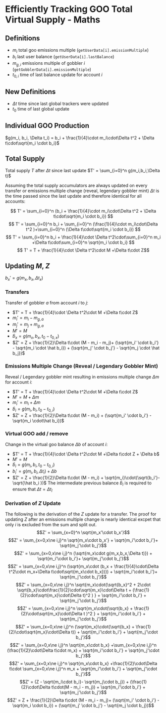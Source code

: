 # Efficiently Tracking GOO Total Virtual Supply - Maths
## Definitions
- $m_i$  total goo emissions multiple (`getUserData[i].emissionMultiple`)
- $b_i$  last user balance (`getUserData[i].lastBalance`)
- $m_{g,i}$  emissions multiple of gobbler $i$ (`getGobblerData[i].emissionMultiple`)
- $t_{0,i}$ time of last balance update for account $i$
## New Definitions
- $\Delta t$ time since last global trackers were updated
- $t_0$ time of last global update
## Individual GOO Production
$g(m_i, b_i, \Delta t_i) = b_i + \frac{1}{4}\cdot m_i\cdot\Delta t^2 + \Delta t\cdot\sqrt{m_i \cdot b_i}$ 
## Total Supply
Total supply $T$ after $\Delta t$ since last update $T' = \sum_{i=0}^n g(m_i,b_i,\Delta t)$

Assuming the total supply accumulators are always updated on every transfer or emissions multiple change (reveal, legendary gobbler mint) $\Delta t$ is the time passed since the last update and therefore identical for all accounts:

$$ T' = \sum_{i=0}^n  (b_i + \frac{1}{4}\cdot m_i\cdot\Delta t^2 + \Delta t\cdot\sqrt{m_i \cdot b_i}) $$
$$ T' = \sum_{i=0}^n  b_i + \sum_{i=0}^n (\frac{1}{4}\cdot m_i\cdot\Delta t^2 )+\sum_{i=0}^n (\Delta t\cdot\sqrt{m_i \cdot b_i}) $$
$$ T' = \sum_{i=0}^n  b_i + \frac{1}{4}\cdot \Delta t^2\cdot\sum_{i=0}^n m_i +\Delta t\cdot\sum_{i=0}^n \sqrt{m_i \cdot b_i} $$
$$ T' = T + \frac{1}{4}\cdot \Delta t^2\cdot M +\Delta t\cdot Z$$

## Updating $M$, $Z$
$b_x' = g(m_x, b_x, \Delta t_x)$
### Transfers
Transfer of gobbler $a$ from account $i$ to $j$:
- $T' = T + \frac{1}{4}\cdot \Delta t^2\cdot M +\Delta t\cdot Z$
- $m_i' = m_i - m_{g,a}$
- $m_j' = m_j + m_{g,a}$
- $M' = M$
- $\hat b_x = g(m_x, b_x, t_0 - t_{0,x})$
- $Z' = Z  + \frac{1}{2}\Delta t\cdot (M - m_i - m_j)+ (\sqrt{m_i' \cdot b_i'} - \sqrt{m_i \cdot \hat b_i}) + (\sqrt{m_j' \cdot b_j'} - \sqrt{m_j \cdot \hat b_j})$

### Emissions Multiple Change (Reveal / Legendary Gobbler Mint)
Reveal / Legendary gobbler mint resulting in emissions multiple change $\Delta m$ for account $i$:
- $T' = T + \frac{1}{4}\cdot \Delta t^2\cdot M +\Delta t\cdot Z$
- $M' = M + \Delta m$
- $m_i' = m_i + \Delta m$
- $\hat b_i = g(m_i, b_i, t_0 - t_{0,i})$
- $Z' = Z + \frac{1}{2}\Delta t\cdot (M - m_i) + (\sqrt{m_i' \cdot b_i'} - \sqrt{m_i \cdot\hat b_i})$

### Virtual GOO add / remove
Change in the virtual goo balance $\Delta b$ of account $i$:
- $T' = T + \frac{1}{4}\cdot \Delta t^2\cdot M +\Delta t\cdot Z + \Delta b$
- $M' = M$
- $\hat b_i = g(m_i, b_i, t_0 - t_{0,i})$
- $b_i' = g(m_i, b_i, \Delta t_i) + \Delta b$
- $Z' = Z + \frac{1}{2}\Delta t\cdot (M - m_i) + \sqrt{m_i}\cdot(\sqrt{b_i'}-\sqrt{\hat b_i })$
The intermediate previous balance $\hat b_i$ is required to ensure that $\Delta t = \Delta t_{\hat i}$


### Derivation of $Z$ Update
The following is the derivation of the $Z$ update for a transfer. The proof for updating $Z$ after an emissions multiple change is nearly identical excpet that only $i$ is excluded from the sum and split out.
$$Z' = \sum_{x=0}^n \sqrt{m_x'\cdot b_x'}$$
$$Z' = \sum_{x=0,x\ne i,j}^n \sqrt{m_x\cdot b_x'} + \sqrt{m_i'\cdot b_i'}+ \sqrt{m_j'\cdot b_j'}$$
$$Z' = \sum_{x=0,x\ne i,j}^n (\sqrt{m_x\cdot g(m_x,b_x,\Delta t)}) + \sqrt{m_i'\cdot b_i'}+ \sqrt{m_j'\cdot b_j'}$$
$$Z' = \sum_{x=0,x\ne i,j}^n (\sqrt{m_x\cdot (b_x + \frac{1}{4}\cdot\Delta t^2\cdot m_x+\Delta t\cdot\sqrt{m_x\cdot b_x})}) + \sqrt{m_i'\cdot b_i'}+ \sqrt{m_j'\cdot b_j'}$$
$$Z' = \sum_{x=0,x\ne i,j}^n \sqrt{m_x\cdot(\sqrt{b_x}^2 + 2\cdot \sqrt{b_x}\cdot\frac{1}{2}\cdot\sqrt{m_x}\cdot\Delta t + (\frac{1}{2}\cdot\sqrt{m_x}\cdot\Delta t)^2  )  } + \sqrt{m_i'\cdot b_i'} + \sqrt{m_j'\cdot b_j'}$$
$$Z' = \sum_{x=0,x\ne i,j}^n \sqrt{m_x\cdot(\sqrt{b_x} + \frac{1}{2}\cdot\sqrt{m_x}\cdot\Delta t  )^2  } + \sqrt{m_i'\cdot b_i'} + \sqrt{m_j'\cdot b_j'}$$
$$Z' = \sum_{x=0,x\ne i,j}^n (\sqrt{m_x}\cdot(\sqrt{b_x} + \frac{1}{2}\cdot\sqrt{m_x}\cdot\Delta t))   + \sqrt{m_i'\cdot b_i'} + \sqrt{m_j'\cdot b_j'}$$
$$Z' = \sum_{x=0,x\ne i,j}^n \sqrt{m_x\cdot b_x} +\sum_{x=0,x\ne i,j}^n (\frac{1}{2}\cdot\Delta t\cdot m_x) + \sqrt{m_i'\cdot b_i'} + \sqrt{m_j'\cdot b_j'}$$
$$Z' = \sum_{x=0,x\ne i,j}^n \sqrt{m_x\cdot b_x} +\frac{1}{2}\cdot\Delta t\cdot \sum_{x=0,x\ne i,j}^n m_x + \sqrt{m_i'\cdot b_i'} + \sqrt{m_j'\cdot b_j'}$$
$$Z' = (Z - \sqrt{m_i\cdot b_i}- \sqrt{m_j\cdot b_j}) + (\frac{1}{2}\cdot\Delta t\cdot(M - m_i - m_j)) + \sqrt{m_i'\cdot b_i'} + \sqrt{m_j'\cdot b_j'}$$
$$Z' = Z  + \frac{1}{2}\Delta t\cdot (M - m_i - m_j)+ (\sqrt{m_i' \cdot b_i'} - \sqrt{m_i \cdot b_i}) + (\sqrt{m_j' \cdot b_j'} - \sqrt{m_j \cdot b_j})$$
